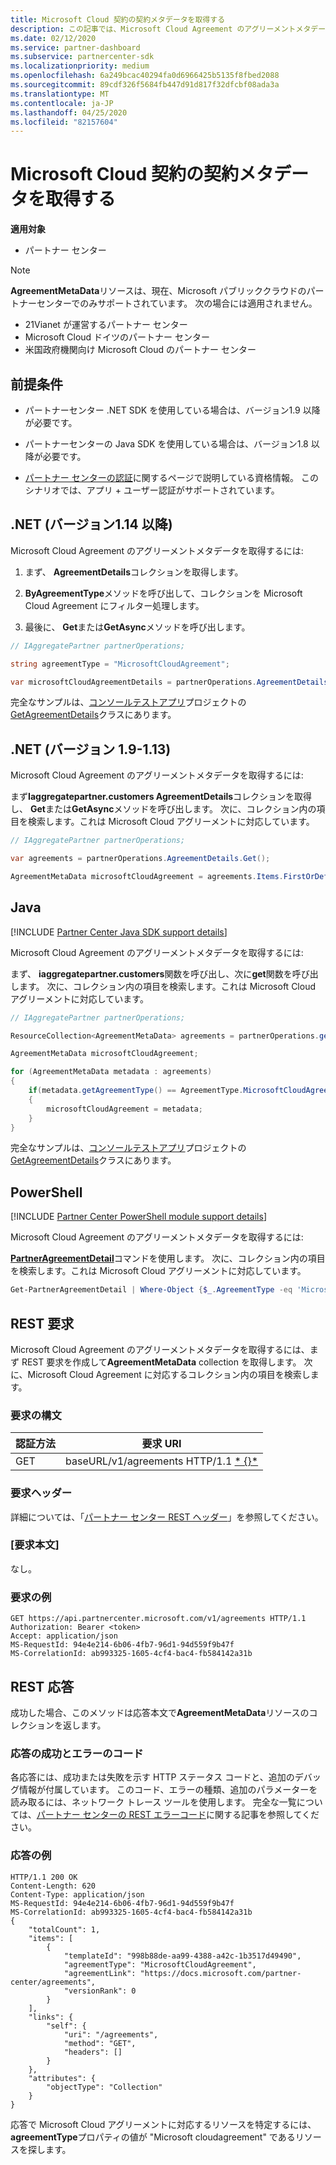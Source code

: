```yaml
---
title: Microsoft Cloud 契約の契約メタデータを取得する
description: この記事では、Microsoft Cloud Agreement のアグリーメントメタデータを取得する方法について説明します。
ms.date: 02/12/2020
ms.service: partner-dashboard
ms.subservice: partnercenter-sdk
ms.localizationpriority: medium
ms.openlocfilehash: 6a249bcac40294fa0d6966425b5135f8fbed2088
ms.sourcegitcommit: 89cdf326f5684fb447d91d817f32dfcbf08ada3a
ms.translationtype: MT
ms.contentlocale: ja-JP
ms.lasthandoff: 04/25/2020
ms.locfileid: "82157604"
---
```

# <a name="get-agreement-metadata-for-microsoft-cloud-agreement"></a>Microsoft Cloud 契約の契約メタデータを取得する

**適用対象**

- パートナー センター

> [!NOTE]
> **AgreementMetaData**リソースは、現在、Microsoft パブリッククラウドのパートナーセンターでのみサポートされています。 次の場合には適用されません。
> - 21Vianet が運営するパートナー センター
> - Microsoft Cloud ドイツのパートナー センター
> - 米国政府機関向け Microsoft Cloud のパートナー センター

## <a name="prerequisites"></a>前提条件

- パートナーセンター .NET SDK を使用している場合は、バージョン1.9 以降が必要です。

- パートナーセンターの Java SDK を使用している場合は、バージョン1.8 以降が必要です。

- [パートナー センターの認証](./partner-center-authentication.md)に関するページで説明している資格情報。 このシナリオでは、アプリ + ユーザー認証がサポートされています。

## <a name="net-version-114-or-newer"></a>.NET (バージョン1.14 以降)

Microsoft Cloud Agreement のアグリーメントメタデータを取得するには:

1. まず、 **AgreementDetails**コレクションを取得します。

2. **ByAgreementType**メソッドを呼び出して、コレクションを Microsoft Cloud Agreement にフィルター処理します。

3. 最後に、 **Get**または**GetAsync**メソッドを呼び出します。

```csharp
// IAggregatePartner partnerOperations;

string agreementType = "MicrosoftCloudAgreement";

var microsoftCloudAgreementDetails = partnerOperations.AgreementDetails.ByAgreementType(agreementType).Get().Items.Single();
```

完全なサンプルは、[コンソールテストアプリ](https://github.com/PartnerCenterSamples/Partner-Center-SDK-Samples)プロジェクトの[GetAgreementDetails](https://github.com/PartnerCenterSamples/Partner-Center-SDK-Samples/blob/master/Source/Partner%20Center%20SDK%20Samples/Agreements/GetAgreementDetails.cs)クラスにあります。

## <a name="net-version-19---113"></a>.NET (バージョン 1.9-1.13)

Microsoft Cloud Agreement のアグリーメントメタデータを取得するには:

まず**Iaggregatepartner.customers AgreementDetails**コレクションを取得し、 **Get**または**GetAsync**メソッドを呼び出します。 次に、コレクション内の項目を検索します。これは Microsoft Cloud アグリーメントに対応しています。

```csharp
// IAggregatePartner partnerOperations;

var agreements = partnerOperations.AgreementDetails.Get();

AgreementMetaData microsoftCloudAgreement = agreements.Items.FirstOrDefault (agr => agr.AgreementType == AgreementType.MicrosoftCloudAgreement);
```

## <a name="java"></a>Java

[!INCLUDE [Partner Center Java SDK support details](../includes/java-sdk-support.md)]

Microsoft Cloud Agreement のアグリーメントメタデータを取得するには:

まず、 **iaggregatepartner.customers**関数を呼び出し、次に**get**関数を呼び出します。 次に、コレクション内の項目を検索します。これは Microsoft Cloud アグリーメントに対応しています。

```java
// IAggregatePartner partnerOperations;

ResourceCollection<AgreementMetaData> agreements = partnerOperations.getAgreements().get();

AgreementMetaData microsoftCloudAgreement;

for (AgreementMetaData metadata : agreements)
{
    if(metadata.getAgreementType() == AgreementType.MicrosoftCloudAgreement)
    {
        microsoftCloudAgreement = metadata;
    }
}
```

完全なサンプルは、[コンソールテストアプリ](https://github.com/Microsoft/Partner-Center-Java-Samples)プロジェクトの[GetAgreementDetails](https://github.com/microsoft/Partner-Center-Java-Samples/blob/master/sdk/src/main/java/com/microsoft/store/partnercenter/samples/agreements/GetAgreementDetails.java)クラスにあります。

## <a name="powershell"></a>PowerShell

[!INCLUDE [Partner Center PowerShell module support details](../includes/powershell-module-support.md)]

Microsoft Cloud Agreement のアグリーメントメタデータを取得するには:

[**PartnerAgreementDetail**](https://docs.microsoft.com/powershell/module/partnercenter/get-partneragreementdetail)コマンドを使用します。 次に、コレクション内の項目を検索します。これは Microsoft Cloud アグリーメントに対応しています。

```powershell
Get-PartnerAgreementDetail | Where-Object {$_.AgreementType -eq 'MicrosoftCloudAgreement'} | Select-Object -First 1
```

## <a name="rest-request"></a>REST 要求

Microsoft Cloud Agreement のアグリーメントメタデータを取得するには、まず REST 要求を作成して**AgreementMetaData** collection を取得します。 次に、Microsoft Cloud Agreement に対応するコレクション内の項目を検索します。

### <a name="request-syntax"></a>要求の構文

| 認証方法 | 要求 URI                                                         |
|--------|---------------------------------------------------------------------|
| GET    | baseURL/v1/agreements HTTP/1.1 [* \{\}*](partner-center-rest-urls.md) |

### <a name="request-headers"></a>要求ヘッダー

詳細については、「[パートナー センター REST ヘッダー](headers.md)」を参照してください。

### <a name="request-body"></a>[要求本文]

なし。

### <a name="request-example"></a>要求の例

```http
GET https://api.partnercenter.microsoft.com/v1/agreements HTTP/1.1
Authorization: Bearer <token>
Accept: application/json
MS-RequestId: 94e4e214-6b06-4fb7-96d1-94d559f9b47f
MS-CorrelationId: ab993325-1605-4cf4-bac4-fb584142a31b
```

## <a name="rest-response"></a>REST 応答

成功した場合、このメソッドは応答本文で**AgreementMetaData**リソースのコレクションを返します。

### <a name="response-success-and-error-codes"></a>応答の成功とエラーのコード

各応答には、成功または失敗を示す HTTP ステータス コードと、追加のデバッグ情報が付属しています。 このコード、エラーの種類、追加のパラメーターを読み取るには、ネットワーク トレース ツールを使用します。 完全な一覧については、[パートナー センターの REST エラーコード](error-codes.md)に関する記事を参照してください。

### <a name="response-example"></a>応答の例

```http
HTTP/1.1 200 OK
Content-Length: 620
Content-Type: application/json
MS-RequestId: 94e4e214-6b06-4fb7-96d1-94d559f9b47f
MS-CorrelationId: ab993325-1605-4cf4-bac4-fb584142a31b
{
    "totalCount": 1,
    "items": [
        {
            "templateId": "998b88de-aa99-4388-a42c-1b3517d49490",
            "agreementType": "MicrosoftCloudAgreement",
            "agreementLink": "https://docs.microsoft.com/partner-center/agreements",
            "versionRank": 0
        }
    ],
    "links": {
        "self": {
            "uri": "/agreements",
            "method": "GET",
            "headers": []
        }
    },
    "attributes": {
        "objectType": "Collection"
    }
}
```

応答で Microsoft Cloud アグリーメントに対応するリソースを特定するには、 **agreementType**プロパティの値が "Microsoft cloudagreement" であるリソースを探します。
